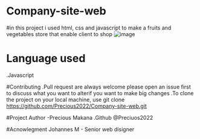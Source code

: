 # Company-site-web

#in this project i used html, css and javascript to make a fruits and vegetables store that enable client to shop
![image](https://user-images.githubusercontent.com/84070534/159246861-c94d9209-ef79-42bc-abfe-7edea879f56c.png)

# Language used
.Javascript

#Contributing
.Pull request are always welcome please open an issue first to discuss what you want to alterif you want to make big changes 
.To clone the project on your local machine, use git clone https://github.com/Precious2022/Company-site-web.git

#Project Author
 -Precious Makana
  .Github @Preciuos2022
  
#Acnowlegment
 Johannes M - Senior web disigner
